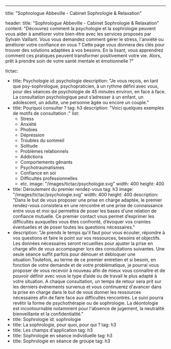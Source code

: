 ---
title: "Sophrologue Abbeville - Cabinet Sophrologie & Relaxation"

header:
  title: "Sophrologue Abbeville - Cabinet Sophrologie & Relaxation"
  content: "Découvrez comment la psychologie et la sophrologie peuvent vous aider à améliorer votre bien-être avec les services proposés par Sylvain Vaillant. Vous vous demandez comment gérer le stress, l'anxiété ou améliorer votre confiance en vous ? Cette page vous donnera des clés pour trouver des solutions adaptées à vos besoins. En la lisant, vous apprendrez comment ces pratiques peuvent transformer positivement votre vie. Alors, prêt à prendre soin de votre santé mentale et émotionnelle ?"

tictac:
  - title: Psychologie
    id: psychologie
    description: "Je vous reçois, en tant que psy-sophrologue, psychopraticien, à un rythme défini avec vous, pour des séances de psychologie de 45 minutes environ, en face à face. La consultation psychologique peut s’adresser à un enfant, un adolescent, un adulte, une personne âgée ou encore un couple."
  - title: Pourquoi consulter ?
    tag: h3
    description: "Voici quelques exemples de motifs de consultation :"
    list:
      - Stress
      - Anxiété
      - Phobies
      - Dépression
      - Troubles du sommeil
      - Solitude
      - Problèmes relationnels
      - Addictions
      - Comportements gênants
      - Psychotraumatismes
      - Confiance en soi
      - Difficultés professionnelles
      - etc.
    image: "/images/tictac/psychologie.svg"
    width: 400
    height: 400
  - title: Déroulement du premier rendez-vous
    tag: h3
    image: "/images/tictac/psychologie.svg"
    width: 400
    height: 400
    description: "Dans le but de vous proposer une prise en charge adaptée, le premier rendez-vous consistera en une rencontre et une prise de connaissance entre vous et moi qui permettra de poser les bases d'une relation de confiance mutuelle. Ce premier contact vous permet d’exprimer les difficultés auxquelles vous êtes confronté, d’évoquer vos craintes éventuelles et de poser toutes les questions nécessaires."
  - description: "Je prends le temps qu'il faut pour vous écouter, répondre à vos questions et faire le point sur vos ressources, besoins et objectifs. Les données nécessaires seront recueillies pour ajuster la prise en charge afin de vous accompagner lors des consultations suivantes. Une seule séance suffit parfois pour dénouer et débloquer une situation.Toutefois, au terme de ce premier entretien et si besoin, en fonction de votre demande et de votre problématique, je pourrai vous proposer de vous recevoir à nouveau afin de mieux vous connaître et de pouvoir définir avec vous le type d’aide ou de travail le plus adapté à votre situation. A chaque consultation, un temps de retour sera prit sur les derniers événements survenus et vous continuerez d'avancer dans la prise en charge dans le but de vous donner les ressources nécessaires afin de faire face aux difficultés rencontrés. Le suivi pourra revêtir la forme de psychothérapie ou de sophrologie. La déontologie est incontournable notamment pour l'absence de jugement, la neutralité bienveillante et la confidentialité."
  - title: Sophrologie
    id: sophrologie
  - title: La sophrologie, pour quoi, pour qui ?
    tag: h3
  - title: Les champs d'application
    tag: h3
  - title: Sophrologie en séance individuelle
    tag: h3
  - title: Sophrologie en séance de groupe
    tag: h3
